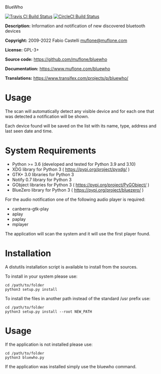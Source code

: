 BlueWho

[![Travis CI Build Status](https://img.shields.io/travis/com/muflone/bluewho/master.svg)](https://www.travis-ci.com/github/muflone/bluewho)
[![CircleCI Build Status](https://img.shields.io/circleci/project/github/muflone/bluewho/master.svg)](https://circleci.com/gh/muflone/bluewho)

**Description:** Information and notification of new discovered bluetooth devices

**Copyright:** 2009-2022 Fabio Castelli <muflone@muflone.com>

**License:** GPL-3+

**Source code:** https://github.com/muflone/bluewho

**Documentation:** https://www.muflone.com/bluewho

**Translations:** https://www.transifex.com/projects/p/bluewho/

# Usage

The scan will automatically detect any visible device and for each one that was
detected a notification will be shown.

Each device found will be saved on the list with its name, type, address and
last seen date and time.

# System Requirements

* Python >= 3.6 (developed and tested for Python 3.9 and 3.10)
* XDG library for Python 3 ( https://pypi.org/project/pyxdg/ )
* GTK+ 3.0 libraries for Python 3
* Notify 0.7 library for Python 3
* GObject libraries for Python 3 ( https://pypi.org/project/PyGObject/ )
* BlueZero library for Python 3 ( https://pypi.org/project/bluezero/ )

For the audio notification one of the following audio player is required:

 * canberra-gtk-play
 * aplay
 * paplay
 * mplayer

The application will scan the system and it will use the first player found.

# Installation

A distutils installation script is available to install from the sources.

To install in your system please use:

    cd /path/to/folder
    python3 setup.py install

To install the files in another path instead of the standard /usr prefix use:

    cd /path/to/folder
    python3 setup.py install --root NEW_PATH

# Usage

If the application is not installed please use:

    cd /path/to/folder
    python3 bluewho.py

If the application was installed simply use the bluewho command.
